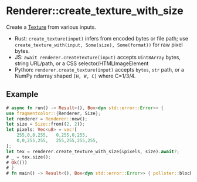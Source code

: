# Renderer::create_texture_with_size

Create a [Texture](https://fragmentcolor.org/api/core/texture) from various inputs.

- Rust: `create_texture(input)` infers from encoded bytes or file path; use `create_texture_with(input, Some(size), Some(format))` for raw pixel bytes.
- JS: `await renderer.createTexture(input)` accepts `Uint8Array` bytes, string URL/path, or a CSS selector/HTMLImageElement
- Python: `renderer.create_texture(input)` accepts `bytes`, `str` path, or a NumPy ndarray shaped `[H, W, C]` where C=1/3/4.

## Example

```rust
# async fn run() -> Result<(), Box<dyn std::error::Error>> {
use fragmentcolor::{Renderer, Size};
let renderer = Renderer::new();
let size = Size::from((2, 2));
let pixels: Vec<u8> = vec![
    255,0,0,255,   0,255,0,255,
    0,0,255,255,   255,255,255,255,
];
let tex = renderer.create_texture_with_size(&pixels, size).await?;
# _ = tex.size();
# Ok(())
# }
# fn main() -> Result<(), Box<dyn std::error::Error>> { pollster::block_on(run()) }
```

